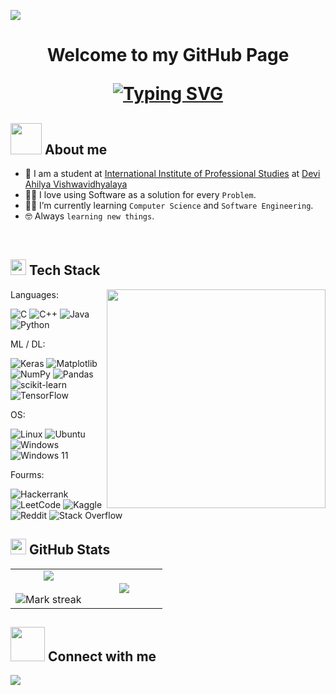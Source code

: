 <!--
**Soham-KT/Soham-KT** is a ✨ _special_ ✨ repository because its `README.md` (this file) appears on your GitHub profile.

Here are some ideas to get you started:

- 🔭 I’m currently working on ...
- 🌱 I’m currently learning ...
- 👯 I’m looking to collaborate on ...
- 🤔 I’m looking for help with ...
- 💬 Ask me about ...
- 📫 How to reach me: ...
- 😄 Pronouns: ...
- ⚡ Fun fact: ...
-->
![](https://komarev.com/ghpvc/?username=Soham-KT&style=flat&color=blue)

<h1 align="center">
  Welcome to my GitHub Page

  <p>
    <a href="https://git.io/typing-svg"><img src="https://readme-typing-svg.demolab.com?font=Fira+Code&pause=1000&color=F75C27&center=true&vCenter=true&random=false&width=575&lines=Python+%7C+C+%7C+C%2B%2B+%7C+Java;Data+Science+%7C+Machine+Learning+%7C+Deep+Learning;Bring+on+the+challenge" alt="Typing SVG" /></a>
  </p>
</h1>


## <picture><img src = "https://github.com/7oSkaaa/7oSkaaa/blob/main/Images/about_me.gif?raw=true" width = 50px></picture> About me

- :school: I am a student at [International Institute of Professional Studies](https://iips.edu.in/) at [Devi Ahilya Vishwavidhyalaya](https://www.dauniv.ac.in/)
- :technologist: I love using Software as a solution for every `Problem`.
- :student: I’m currently learning `Computer Science` and `Software Engineering`.
- :nerd_face: Always `learning new things`.
<br>


## <img src="https://media2.giphy.com/media/QssGEmpkyEOhBCb7e1/giphy.gif?cid=ecf05e47a0n3gi1bfqntqmob8g9aid1oyj2wr3ds3mg700bl&rid=giphy.gif" width ="25"><b> Tech Stack </b>

<image src="https://media.giphy.com/media/v1.Y2lkPTc5MGI3NjExcm1oaDZ3Y2c5eGhiYTZtZHBvdDc5and5eHU4MGR4d3NyOTh6NzZ1eiZlcD12MV9pbnRlcm5hbF9naWZfYnlfaWQmY3Q9Zw/TLb6ZdaRtnTUa5E58B/giphy.gif" align="right" width="350">
</image>

Languages:

![C](https://img.shields.io/badge/c-%2300599C.svg?style=for-the-badge&logo=c&logoColor=white)  	![C++](https://img.shields.io/badge/c++-%2300599C.svg?style=for-the-badge&logo=c%2B%2B&logoColor=white)  ![Java](https://img.shields.io/badge/java-%23ED8B00.svg?style=for-the-badge&logo=openjdk&logoColor=white)  ![Python](https://img.shields.io/badge/python-3670A0?style=for-the-badge&logo=python&logoColor=ffdd54)  

ML / DL:

![Keras](https://img.shields.io/badge/Keras-%23D00000.svg?style=for-the-badge&logo=Keras&logoColor=white)  	![Matplotlib](https://img.shields.io/badge/Matplotlib-%23ffffff.svg?style=for-the-badge&logo=Matplotlib&logoColor=black)  	![NumPy](https://img.shields.io/badge/numpy-%23013243.svg?style=for-the-badge&logo=numpy&logoColor=white)  	![Pandas](https://img.shields.io/badge/pandas-%23150458.svg?style=for-the-badge&logo=pandas&logoColor=white)  ![scikit-learn](https://img.shields.io/badge/scikit--learn-%23F7931E.svg?style=for-the-badge&logo=scikit-learn&logoColor=white)  	![TensorFlow](https://img.shields.io/badge/TensorFlow-%23FF6F00.svg?style=for-the-badge&logo=TensorFlow&logoColor=white)

OS:

![Linux](https://img.shields.io/badge/Linux-FCC624?style=for-the-badge&logo=linux&logoColor=black)  ![Ubuntu](https://img.shields.io/badge/Ubuntu-E95420?style=for-the-badge&logo=ubuntu&logoColor=white)  ![Windows](https://img.shields.io/badge/Windows-0078D6?style=for-the-badge&logo=windows&logoColor=white)  ![Windows 11](https://img.shields.io/badge/Windows%2011-%230079d5.svg?style=for-the-badge&logo=Windows%2011&logoColor=white)

Fourms:

![Hackerrank](https://img.shields.io/badge/-Hackerrank-2EC866?style=for-the-badge&logo=HackerRank&logoColor=white)  ![LeetCode](https://img.shields.io/badge/LeetCode-000000?style=for-the-badge&logo=LeetCode&logoColor=#d16c06)  	![Kaggle](https://img.shields.io/badge/Kaggle-035a7d?style=for-the-badge&logo=kaggle&logoColor=white)  ![Reddit](https://img.shields.io/badge/Reddit-%23FF4500.svg?style=for-the-badge&logo=Reddit&logoColor=white)  ![Stack Overflow](https://img.shields.io/badge/-Stackoverflow-FE7A16?style=for-the-badge&logo=stack-overflow&logoColor=white)


## <img src="https://media.giphy.com/media/v1.Y2lkPTc5MGI3NjExd200bXZvYW1la3B0YmNvZDVtbTFienVhYWk5bWdsbnBlaWZyZXE3ZCZlcD12MV9pbnRlcm5hbF9naWZfYnlfaWQmY3Q9Zw/dakvXSKJztTPniauvC/giphy.gif" width ="25"><b> GitHub Stats </b>
<table align="center">
<tr border="none">
<td width="50%" align="center">
  
  <img  align="center"  src="https://github-readme-stats.vercel.app/api?username=Soham-KT&theme=dark&show_icons=true&count_private=true" />
  <br></br>
  <img  title="🔥 Get streak stats for your profile at git.io/streak-stats" alt="Mark streak" src="https://github-readme-streak-stats.herokuapp.com/?user=Soham-KT&theme=dark&hide_border=false" /> 
</td>

<td width="50%" align="center">

  <img  align="center"  src="https://github-readme-stats.anuraghazra1.vercel.app/api/top-langs/?username=Soham-KT&theme=dark&hide_border=false&no-bg=true&no-frame=true&langs_count=10"/>
  
  </td>
</tr>
</table>

## <img src="https://media.giphy.com/media/v1.Y2lkPTc5MGI3NjExbDQ1bnhwcGg1bGVoYWlmMjZ0dHFqZTc5Z3J6N3N0YWQ0M3BnM2plYyZlcD12MV9pbnRlcm5hbF9naWZfYnlfaWQmY3Q9cw/ei9tageWEBF4OnMHhq/giphy.gif" width ="55"><b> Connect with me </b>

[<image src="![LinkedIn](https://img.shields.io/badge/linkedin-%230077B5.svg?style=for-the-badge&logo=linkedin&logoColor=white)"></image>](https://www.linkedin.com/in/soham-kothari-31a35a250/)
